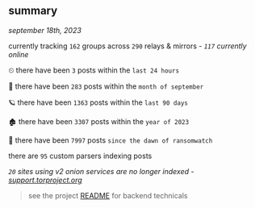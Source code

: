 
## summary
_september 18th, 2023_

currently tracking `162` groups across `290` relays & mirrors - _`117` currently online_

⏲ there have been `3` posts within the `last 24 hours`

🦈 there have been `283` posts within the `month of september`

🪐 there have been `1363` posts within the `last 90 days`

🏚 there have been `3307` posts within the `year of 2023`

🦕 there have been `7997` posts `since the dawn of ransomwatch`

there are `95` custom parsers indexing posts

_`20` sites using v2 onion services are no longer indexed - [support.torproject.org](https://support.torproject.org/onionservices/v2-deprecation/)_

> see the project [README](https://github.com/joshhighet/ransomwatch#ransomwatch--) for backend technicals
